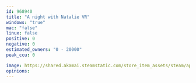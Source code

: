 ```yaml
---
id: 968940
title: "A night with Natalie VR"
windows: "true"
mac: "false"
linux: false
positive: 0
negative: 0
estimated_owners: "0 - 20000"
peak_ccu: 0

image: https://shared.akamai.steamstatic.com/store_item_assets/steam/apps/968940/header.jpg?t=1543831532
opinions:
---
```

